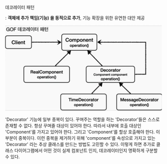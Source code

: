 데코레이터 패턴

: **객체에 추가 책임(기능) 을 동적으로 추가**, 기능 확장을 위한 유연한 대안 제공

![img.png](images/decorator.png)

'Decorator' 기능에 일부 종복이 있다. 
꾸며주는 역할을 하는 'Decorator'들은 스스로 존재할 수 없다. 
항상 꾸며줄 대상이 있어야 한다. 따라서 내부에 호출 대상인 'Component'를 가지고 있어야 한다.
그리고 'Component'를 할상 호출해야 한다. 이 부분이 중복이다. 이런 중복을 제거하기 위해 'component'를 속성으로 가지고 있는
'Decorator' 라는 추상 클래스를 만드는 방법도 고민할 수 있다. 이렇게 하면 추가로 클래스 다이어그램에서 어떤 것이
실제 컴포넌트 인지, 데코레이터인지 명확하게 구분할 수 있다.

